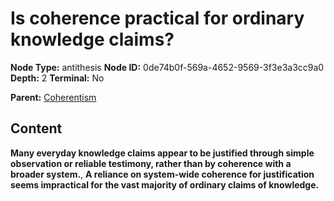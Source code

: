 # Is coherence practical for ordinary knowledge claims?

**Node Type:** antithesis
**Node ID:** 0de74b0f-569a-4652-9569-3f3e3a3cc9a0
**Depth:** 2
**Terminal:** No

**Parent:** [Coherentism](coherentism.md)

## Content

**Many everyday knowledge claims appear to be justified through simple observation or reliable testimony, rather than by coherence with a broader system.**, **A reliance on system-wide coherence for justification seems impractical for the vast majority of ordinary claims of knowledge.**
